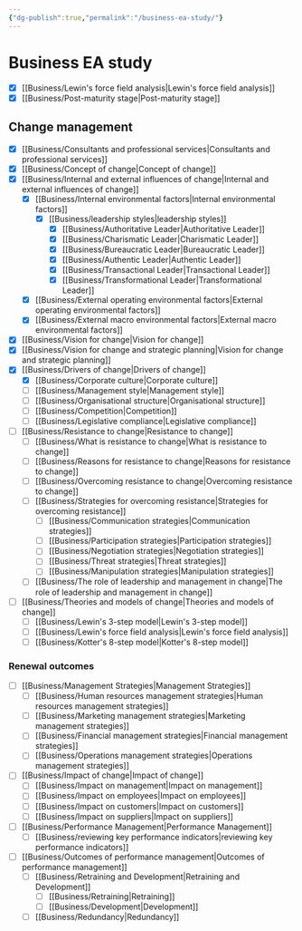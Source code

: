 ```yaml
---
{"dg-publish":true,"permalink":"/business-ea-study/"}
---
```


# Business EA study
- [x] [[Business/Lewin's force field analysis\|Lewin's force field analysis]]
- [x] [[Business/Post-maturity stage\|Post-maturity stage]]
## Change management
- [x] [[Business/Consultants and professional services\|Consultants and professional services]]
- [x] [[Business/Concept of change\|Concept of change]]
- [x] [[Business/Internal and external influences of change\|Internal and external influences of change]]
	- [x] [[Business/Internal environmental factors\|Internal environmental factors]]
		- [x] [[Business/leadership styles\|leadership styles]]
			- [x] [[Business/Authoritative Leader\|Authoritative Leader]]
			- [x] [[Business/Charismatic Leader\|Charismatic Leader]]
			- [x] [[Business/Bureaucratic Leader\|Bureaucratic Leader]]
			- [x] [[Business/Authentic Leader\|Authentic Leader]]
			- [x] [[Business/Transactional Leader\|Transactional Leader]]
			- [x] [[Business/Transformational Leader\|Transformational Leader]]
	- [x] [[Business/External operating environmental factors\|External operating environmental factors]]
	- [x] [[Business/External macro environmental factors\|External macro environmental factors]]
- [x] [[Business/Vision for change\|Vision for change]]
- [x] [[Business/Vision for change and strategic planning\|Vision for change and strategic planning]]
- [x] [[Business/Drivers of change\|Drivers of change]]
	- [x] [[Business/Corporate culture\|Corporate culture]]
	- [ ] [[Business/Management style\|Management style]]
	- [ ] [[Business/Organisational structure\|Organisational structure]]
	- [ ] [[Business/Competition\|Competition]]
	- [ ] [[Business/Legislative compliance\|Legislative compliance]]
- [ ] [[Business/Resistance to change\|Resistance to change]]
	- [ ] [[Business/What is resistance to change\|What is resistance to change]]
	- [ ] [[Business/Reasons for resistance to change\|Reasons for resistance to change]]
	- [ ] [[Business/Overcoming resistance to change\|Overcoming resistance to change]]
	- [ ] [[Business/Strategies for overcoming resistance\|Strategies for overcoming resistance]]
		- [ ] [[Business/Communication strategies\|Communication strategies]]
		- [ ] [[Business/Participation strategies\|Participation strategies]]
		- [ ] [[Business/Negotiation strategies\|Negotiation strategies]]
		- [ ] [[Business/Threat strategies\|Threat strategies]]
		- [ ] [[Business/Manipulation strategies\|Manipulation strategies]]
	- [ ] [[Business/The role of leadership and management in change\|The role of leadership and management in change]]
- [ ] [[Business/Theories and models of change\|Theories and models of change]]
	- [ ] [[Business/Lewin's 3-step model\|Lewin's 3-step model]]
	- [ ] [[Business/Lewin's force field analysis\|Lewin's force field analysis]]
	- [ ] [[Business/Kotter's 8-step model\|Kotter's 8-step model]]
### Renewal outcomes
- [ ] [[Business/Management Strategies\|Management Strategies]]
	- [ ] [[Business/Human resources management strategies\|Human resources management strategies]]
	- [ ] [[Business/Marketing management strategies\|Marketing management strategies]]
	- [ ] [[Business/Financial management strategies\|Financial management strategies]]
	- [ ] [[Business/Operations management strategies\|Operations management strategies]]
- [ ] [[Business/Impact of change\|Impact of change]]
	- [ ] [[Business/Impact on management\|Impact on management]]
	- [ ] [[Business/Impact on employees\|Impact on employees]]
	- [ ] [[Business/Impact on customers\|Impact on customers]]
	- [ ] [[Business/Impact on suppliers\|Impact on suppliers]]
- [ ] [[Business/Performance Management\|Performance Management]]
	- [ ] [[Business/reviewing key performance indicators\|reviewing key performance indicators]]
- [ ] [[Business/Outcomes of performance management\|Outcomes of performance management]]
	- [ ] [[Business/Retraining and Development\|Retraining and Development]]
		- [ ] [[Business/Retraining\|Retraining]]
		- [ ] [[Business/Development\|Development]]
	- [ ] [[Business/Redundancy\|Redundancy]]